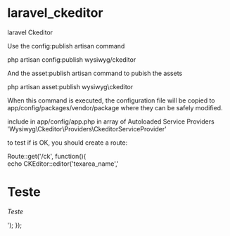 laravel_ckeditor
================

laravel Ckeditor



Use the config:publish artisan command

php artisan config:publish wysiwyg/ckeditor



And the asset:publish artisan command to pubish the assets

php artisan asset:publish wysiwyg\ckeditor


When this command is executed, the configuration file will be copied to app/config/packages/vendor/package where they can be safely modified.



include in app/config/app.php in array of Autoloaded Service Providers
'Wysiwyg\Ckeditor\Providers\CkeditorServiceProvider'


to test if is OK, you should create a route:

Route::get('/ck', function(){	
  echo CKEditor::editor('texarea_name','<h1>Teste</h1><p><i>Teste</i></p>');
});

